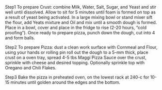 Step1
To prepare Crust: combine Milk, Water, Salt, Sugar, and Yeast and stir well until dissolved. Allow to sit for 5 minutes until foam is formed on top as a result of yeast being activated. In a large mixing bowl or stand mixer sift the flour, add Yeats mixture and Oil and mix until a smooth dough is formed. Place in a bowl, cover and place in the fridge to rise (2-20 hours, “cold proofing”). Once ready to prepare pizza, punch down the dough, cut into 4 and form balls.

Step2
To prepare Pizza: dust a clean work surface with Cornmeal and Flour, using your hands or rolling pin roll out the dough to a 5-mm thick, place crust on a oven tray, spread 4-5 tbs Maggi Pizza Sauce over the crust, sprinkle with cheese and desired topping. Optionally sprinkle top with Oregano and Chili Flakes.

Step3
Bake the pizza in preheated oven, on the lowest rack at 240-c for 10-15 minutes until golden around the edges and the bottom.